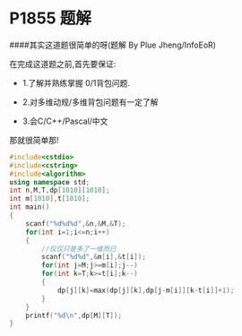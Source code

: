 # P1855 题解

####其实这道题很简单的呀(题解 By Plue Jheng/InfoEoR)

在完成这道题之前,首先要保证:

- 1.了解并熟练掌握 0/1背包问题.

- 2.对多维动规/多维背包问题有一定了解

- 3.会C/C++/Pascal/中文

那就很简单那!

```cpp
#include<cstdio>
#include<cstring>
#include<algorithm>
using namespace std;
int n,M,T,dp[1010][1010];
int m[1010],t[1010];
int main()
{
    scanf("%d%d%d",&n,&M,&T);
    for(int i=1;i<=n;i++)
    {
        //仅仅只是多了一维而已 
        scanf("%d%d",&m[i],&t[i]);
        for(int j=M;j>=m[i];j--)
        for(int k=T;k>=t[i];k--)
        {
            dp[j][k]=max(dp[j][k],dp[j-m[i]][k-t[i]]+1);
        }
    }
    printf("%d\n",dp[M][T]);
}
```